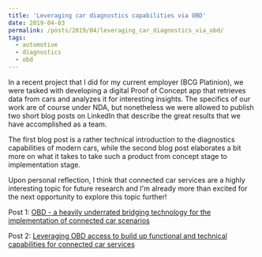 ```yaml
---
title: 'Leveraging car diagnostics capabilities via OBD'
date: 2019-04-03
permalink: /posts/2019/04/leveraging_car_diagnostics_via_obd/
tags:
  - automotive
  - diagnostics
  - obd
---
```


In a recent project that I did for my current employer (BCG Platinion), we were tasked with developing a digital Proof of Concept app that retrieves data from cars and analyzes it for interesting insights. The specifics of our work are of course under NDA, but nonetheless we were allowed to publish two short blog posts on LinkedIn that describe the great results that we have accomplished as a team. 

The first blog post is a rather technical introduction to the diagnostics capabilities of modern cars, while the second blog post elaborates a bit more on what it takes to take such a product from concept stage to implementation stage.

Upon personal reflection, I think that connected car services are a highly interesting topic for future research and I'm already more than excited for the next opportunity to explore this topic further!

Post 1:
[OBD - a heavily underrated bridging technology for the implementation of connected car scenarios](https://www.linkedin.com/pulse/obd-heavily-underrated-bridging-technology-car-matthias-bachfischer/)


Post 2:
[Leveraging OBD access to build up functional and technical capabilities for connected car services](https://www.linkedin.com/pulse/leveraging-obd-access-build-up-functional-technical-car-bachfischer/)